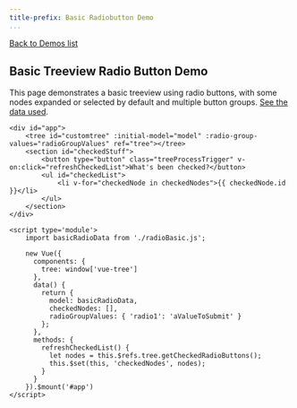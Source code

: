 ```yaml
---
title-prefix: Basic Radiobutton Demo
...
```


[Back to Demos list](/demos.html)

## Basic Treeview Radio Button Demo

This page demonstrates a basic treeview using radio buttons, with some nodes expanded or selected by default and multiple button groups. [See the data used](./radioBasic.js).

```{=html5}
<div id="app">
    <tree id="customtree" :initial-model="model" :radio-group-values="radioGroupValues" ref="tree"></tree>
    <section id="checkedStuff">
        <button type="button" class="treeProcessTrigger" v-on:click="refreshCheckedList">What's been checked?</button>
        <ul id="checkedList">
            <li v-for="checkedNode in checkedNodes">{{ checkedNode.id }}</li>
        </ul>
    </section>
</div>

<script type='module'>
    import basicRadioData from './radioBasic.js';

    new Vue({
      components: {
        tree: window['vue-tree']
      },
      data() {
        return {
          model: basicRadioData,
          checkedNodes: [],
          radioGroupValues: { 'radio1': 'aValueToSubmit' }
        };
      },
      methods: {
        refreshCheckedList() {
          let nodes = this.$refs.tree.getCheckedRadioButtons();
          this.$set(this, 'checkedNodes', nodes);
        }
      }
    }).$mount('#app')
</script>
```